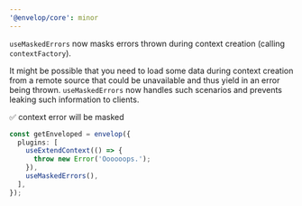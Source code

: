 ```yaml
---
'@envelop/core': minor
---
```


`useMaskedErrors` now masks errors thrown during context creation (calling `contextFactory`).

It might be possible that you need to load some data during context creation from a remote source that could be unavailable and thus yield in an error being thrown. `useMaskedErrors` now handles such scenarios and prevents leaking such information to clients.

✅ context error will be masked

```ts
const getEnveloped = envelop({
  plugins: [
    useExtendContext(() => {
      throw new Error('Oooooops.');
    }),
    useMaskedErrors(),
  ],
});
```
